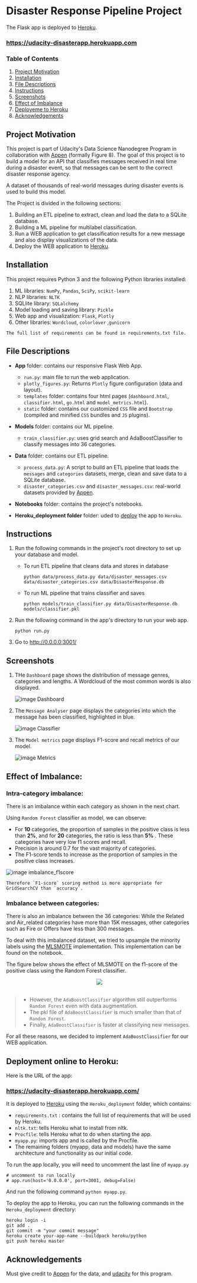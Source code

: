 # Disaster Response Pipeline Project

The Flask app is deployed to [Heroku](https://dashboard.heroku.com/).

### https://udacity-disasterapp.herokuapp.com

### Table of Contents

1. [Project Motivation](#motivation)
2. [Installation](#installation)
3. [File Descriptions](#file_descriptions)
4. [Instructions](#instructions)
5. [Screenshots](#screen_shots)
6. [Effect of Imbalance](#effect_imbalance)
7. [Deployeme to Heroku](#deployment_heroku)
8. [Acknowledgements](#acknowledgements)

## Project Motivation <a name="motivation"></a>

This project is part of Udacity's Data Science Nanodegree Program in collaboration with [Appen](https://appen.com/) (formally Figure 8).
The goal of this project is to build a model for an API that classifies messages received in real time during a disaster event, so that messages can be sent to the correct disaster response agency.

A dataset of thousands of real-world messages during disaster events is used to build this model.

The Project is divided in the following sections:

1. Building an ETL pipeline to extract, clean and load the data to a SQLite database.
2. Building a ML pipeline for multilabel classification.
3. Run a WEB application to get classification results for a new message and also display visualizations of the data.
4. Deploy the WEB application to [Heroku](https://dashboard.heroku.com/).

## Installation <a name="installation"></a>

This project requires Python 3 and the following Python libraries installed:

1. ML libraries: `NumPy`, `Pandas`, `SciPy`, `scikit-learn`
2. NLP libraries: `NLTK`
3. SQLlite library: `SQLalchemy`
4. Model loading and saving library: `Pickle`
5. Web app and visualization: `Flask`, `Plotly`
6. Other libraries: `Wordcloud`, `colorlover` ,`gunicorn`

`The full list of requirements can be found in requirements.txt file.`

## File Descriptions <a name="file_descriptions"></a>

- **App** folder: contains our responsive Flask Web App.
  - `run.py`: main file to run the web application.
  - `plotly_figures.py`: Returns `Plotly` figure configuration (data and layout).
  - `templates` folder: contains four html pages (`dashboard.html`, `classifier.html`, `go.html` and `model_metrics.html`).
  - `static` folder: contains our customized `CSS` file and `Bootstrap` (compiled and minified `CSS` bundles and `JS` plugins).
- **Models** folder: contains our ML pipeline.

  - `train_classifier.py`: uses grid search and AdaBoostClassifier to classify messages into 36 categories.

- **Data** folder: contains our ETL pipeline.
  - `process_data.py`: A script to build an ETL pipeline that loads the `messages` and `categories` datasets, merge, clean and save data to a SQLite database.
  - `disaster_categories.csv` and `disaster_messages.csv`: real-world datasets provided by [Appen](https://appen.com/).
- **Notebooks** folder: contains the project's notebooks.

- **Heroku_deployment folder** folder: uded to [deploy](#deployment_heroku) the app to `Heroku`.

## Instructions <a name="instructions"></a>

1. Run the following commands in the project's root directory to set up your database and model.

   - To run ETL pipeline that cleans data and stores in database

     `python data/process_data.py data/disaster_messages.csv data/disaster_categories.csv data/DisasterResponse.db`

   - To run ML pipeline that trains classifier and saves

     `python models/train_classifier.py data/DisasterResponse.db models/classifier.pkl`

2. Run the following command in the app's directory to run your web app.

   `python run.py`

3. Go to http://0.0.0.0:3001/

## Screenshots <a name="screen_shots"></a>

1. THe `Dashboard` page shows the distribution of message genres, categories and lengths. A Wordcloud of the most common words is also displayed.

   ![image Dashboard](https://github.com/AlaGrine/udacity-disaster-response-project/blob/main/screenshots/Dashboard.png)

2. The `Message Analyser` page displays the categories into which the message has been classified, highlighted in blue.

   ![image Classifier](https://github.com/AlaGrine/udacity-disaster-response-project/blob/main/screenshots/Classifier.png)

3. The `Model metrics` page displays F1-score and recall metrics of our model.

   ![image Metrics](https://github.com/AlaGrine/udacity-disaster-response-project/blob/main/screenshots/Metrics.png)

## Effect of Imbalance: <a name="effect_imbalance"></a>

### Intra-category imbalance:

There is an imbalance within each category as shown in the next chart.

Using `Random Forest` classifier as model, we can observe:

- For **10** categories, the proportion of samples in the positive class is less than **2%**, and for **20** categories, the ratio is less than **5%** .
  These categories have very low f1 scores and recall.
- Precision is around 0.7 for the vast majority of categories.
- The F1-score tends to increase as the proportion of samples in the positive class increases.

![image imbalance_f1score](https://github.com/AlaGrine/udacity-disaster-response-project/blob/main/screenshots/Inbalance.png)

`` Therefore `F1-score` scoring method is more appropriate for GridSearchCV than `accuracy`. ``

### Imbalance between categories:

There is also an imbalance between the 36 categories: While the Related and Air_related categories have more than 15K messages, other categories such as Fire or Offers have less than 300 messages.

To deal with this imbalanced dataset, we tried to upsample the minority labels using the [MLSMOTE](https://www.kaggle.com/code/tolgadincer/upsampling-multilabel-data-with-mlsmote) implementation. This implementation can be found on the notebook.

The figure below shows the effect of MLSMOTE on the f1-score of the positive class using the Random Forest classifier.

<div align="center">
  <img src="https://github.com/AlaGrine/udacity-disaster-response-project/blob/main/screenshots/MLSMOTE_effect.png" >
</div>

<br>

> - However, the `AdaBoostClassifier` algorithm still outperforms `Random Forest` even with data augmentation.
> - The pkl file of `AdaBoostClassifier` is much smaller than that of `Random Forest`.
> - Finally, `AdaBoostClassifier` is faster at classifying new messages.

For all these reasons, we decided to implement `AdaBoostClassifier` for our WEB application.

## Deployment online to Heroku: <a name="deployment_heroku"></a>

Here is the URL of the app:

### https://udacity-disasterapp.herokuapp.com/

It is deployed to [Heroku](https://dashboard.heroku.com/) using the `Heroku_deployment` folder, which contains:

- `requirements.txt` : contains the full list of requirements that will be used by Heroku.
- `nltk.txt`: tells Heroku what to install from nltk.
- `Procfile`: tells Heroku what to do when starting the app.
- `myapp.py`: imports app and is called by the Procfile.
- The remaining folders (myapp, data and models) have the same architecture and functionality as our initial code.

To run the app locally, you will need to uncomment the last line of `myapp.py`

```
# uncomment to run locally
# app.run(host='0.0.0.0', port=3001, debug=False)
```

And run the following command `python myapp.py`.

To deploy the app to Heroku, you can run the following commands in the `Heroku_deployment` directory:

```
heroku login -i
git add .
git commit -m "your commit message"
heroku create your-app-name --buildpack heroku/python
git push heroku master

```

## Acknowledgements <a name="acknowledgements"></a>

Must give credit to [Appen](https://appen.com/) for the data, and [udacity](https://www.udacity.com/) for this program.
